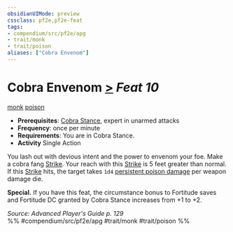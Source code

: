 ```yaml
---
obsidianUIMode: preview
cssclass: pf2e,pf2e-feat
tags:
- compendium/src/pf2e/apg
- trait/monk
- trait/poison
aliases: ["Cobra Envenom"]
---
```

# Cobra Envenom  [>](rules/core-rulebook/chapter-9-playing-the-game.md#Actions "Single Action") *Feat 10*  
[monk](rules/traits/monk.md "Monk Class Trait")  [poison](rules/traits/poison.md "Poison Effect Trait")  

- **Prerequisites**: [Cobra Stance](compendium/feats/cobra-stance-apg.md), expert in unarmed attacks
- **Frequency**: once per minute
- **Requirements**: You are in Cobra Stance.
- **Activity** Single Action

You lash out with devious intent and the power to envenom your foe. Make a cobra fang [Strike](rules/actions/strike.md). Your reach with this [Strike](rules/actions/strike.md) is 5 feet greater than normal. If this [Strike](rules/actions/strike.md) hits, the target takes `1d4` [persistent poison damage](rules/conditions.md#Persistent%20Damage) per weapon damage die.

**Special.** If you have this feat, the circumstance bonus to Fortitude saves and Fortitude DC granted by Cobra Stance increases from +1 to +2.

*Source: Advanced Player's Guide p. 129*  
%% #compendium/src/pf2e/apg #trait/monk #trait/poison %%